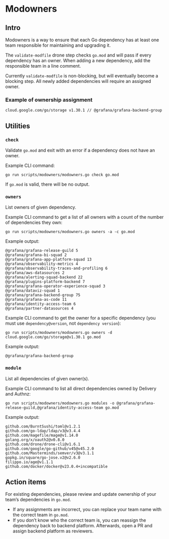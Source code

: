 # Modowners

## Intro

Modowners is a way to ensure that each Go dependency has at least one team responsible for maintaining and upgrading it.

The `validate-modfile` drone step checks `go.mod` and will pass if every dependency has an owner. When adding a new dependency, add the responsible team in a line comment.

Currently `validate-modfile` is non-blocking, but will eventually become a blocking step. All newly added dependencies will require an assigned owner.

### Example of ownership assignment

`cloud.google.com/go/storage v1.30.1 // @grafana/grafana-backend-group`

## Utilities

### `check`

Validate `go.mod` and exit with an error if a dependency does not have an owner.

Example CLI command:

`go run scripts/modowners/modowners.go check go.mod`

If `go.mod` is valid, there will be no output.

### `owners`

List owners of given dependency.

Example CLI command to get a list of all owners with a count of the number of dependencies they own:

`go run scripts/modowners/modowners.go owners -a -c go.mod`

Example output:

```
@grafana/grafana-release-guild 5
@grafana/grafana-bi-squad 2
@grafana/grafana-app-platform-squad 13
@grafana/observability-metrics 4
@grafana/observability-traces-and-profiling 6
@grafana/aws-datasources 2
@grafana/alerting-squad-backend 22
@grafana/plugins-platform-backend 7
@grafana/grafana-operator-experience-squad 3
@grafana/dataviz-squad 1
@grafana/grafana-backend-group 75
@grafana/grafana-as-code 11
@grafana/identity-access-team 6
@grafana/partner-datasources 4
```

Example CLI command to get the owner for a specific dependency (you must use `dependency@version`, not `dependency version`):

`go run scripts/modowners/modowners.go owners -d cloud.google.com/go/storage@v1.30.1 go.mod`

Example output:

```
@grafana/grafana-backend-group
```

### `module`

List all dependencies of given owner(s).

Example CLI command to list all direct dependencies owned by Delivery and Authnz:

`go run scripts/modowners/modowners.go modules -o @grafana/grafana-release-guild,@grafana/identity-access-team go.mod`

Example output:

```
github.com/BurntSushi/toml@v1.2.1
github.com/go-ldap/ldap/v3@v3.4.4
github.com/magefile/mage@v1.14.0
golang.org/x/oauth2@v0.8.0
github.com/drone/drone-cli@v1.6.1
github.com/google/go-github/v45@v45.2.0
github.com/Masterminds/semver/v3@v3.1.1
gopkg.in/square/go-jose.v2@v2.6.0
filippo.io/age@v1.1.1
github.com/docker/docker@v23.0.4+incompatible
```

## Action items

For existing dependencies, please review and update ownership of your team’s dependencies in `go.mod`.

- If any assignments are incorrect, you can replace your team name with the correct team in `go.mod`.
- If you don’t know who the correct team is, you can reassign the dependency back to backend platform. Afterwards, open a PR and assign backend platform as reviewers.
